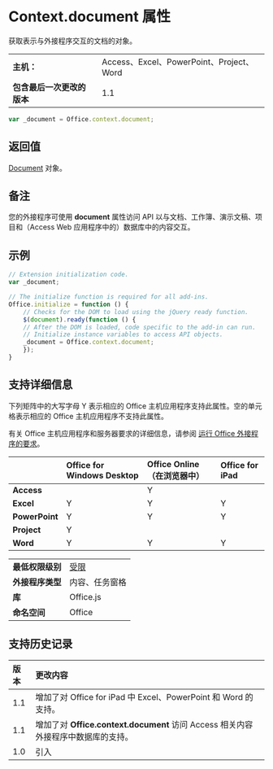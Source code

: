 
# <a name="context.document-property"></a>Context.document 属性
获取表示与外接程序交互的文档的对象。

|||
|:-----|:-----|
|**主机：**|Access、Excel、PowerPoint、Project、Word|
|**包含最后一次更改的版本**|1.1|

```js
var _document = Office.context.document;
```


## <a name="return-value"></a>返回值

[Document](../../reference/shared/document.md) 对象。


## <a name="remarks"></a>备注

您的外接程序可使用  **document** 属性访问 API 以与文档、工作簿、演示文稿、项目和（Access Web 应用程序中的）数据库中的内容交互。


## <a name="example"></a>示例




```js
// Extension initialization code.
var _document;

// The initialize function is required for all add-ins.
Office.initialize = function () {
    // Checks for the DOM to load using the jQuery ready function.
    $(document).ready(function () {
    // After the DOM is loaded, code specific to the add-in can run.
    // Initialize instance variables to access API objects.
    _document = Office.context.document;
    });
}

```


## <a name="support-details"></a>支持详细信息


下列矩阵中的大写字母 Y 表示相应的 Office 主机应用程序支持此属性。空的单元格表示相应的 Office 主机应用程序不支持此属性。

有关 Office 主机应用程序和服务器要求的详细信息，请参阅 [运行 Office 外接程序的要求](../../docs/overview/requirements-for-running-office-add-ins.md)。


||**Office for Windows Desktop**|**Office Online（在浏览器中）**|**Office for iPad**|
|:-----|:-----|:-----|:-----|
|**Access**||Y||
|**Excel**|Y|Y|Y|
|**PowerPoint**|Y|Y|Y|
|**Project**|Y|||
|**Word**|Y|Y|Y|

|||
|:-----|:-----|
|**最低权限级别**|[受限](../../docs/develop/requesting-permissions-for-api-use-in-content-and-task-pane-add-ins.md)|
|**外接程序类型**|内容、任务窗格|
|**库**|Office.js|
|**命名空间**|Office|

## <a name="support-history"></a>支持历史记录




|**版本**|**更改内容**|
|:-----|:-----|
|1.1|增加了对 Office for iPad 中 Excel、PowerPoint 和 Word 的支持。|
|1.1|增加了对  **Office.context.document** 访问 Access 相关内容外接程序中数据库的支持。|
|1.0|引入|
